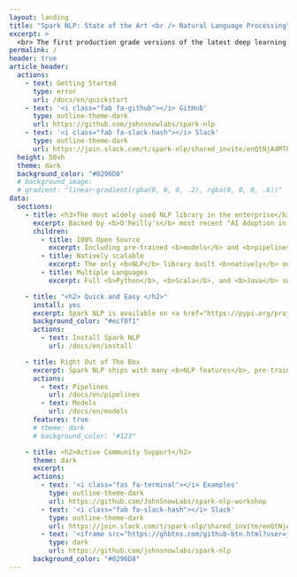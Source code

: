 ```yaml
---
layout: landing
title: "Spark NLP: State of the Art <br /> Natural Language Processing"
excerpt: >
  <br> The first production grade versions of the latest deep learning NLP research
permalink: /
header: true
article_header:
  actions:
    - text: Getting Started
      type: error
      url: /docs/en/quickstart
    - text: '<i class="fab fa-github"></i> GitHub'
      type: outline-theme-dark
      url: https://github.com/johnsnowlabs/spark-nlp
    - text: '<i class="fab fa-slack-hash"></i> Slack'
      type: outline-theme-dark
      url: https://join.slack.com/t/spark-nlp/shared_invite/enQtNjA4MTE2MDI1MDkxLWVjNWUzOGNlODg1Y2FkNGEzNDQ1NDJjMjc3Y2FkOGFmN2Q3ODIyZGVhMzU0NGM3NzRjNDkyZjZlZTQ0YzY1N2I
  height: 50vh
  theme: dark
  background_color: "#0296D8"
  # background_image:
  # gradient: "linear-gradient(rgba(0, 0, 0, .2), rgba(0, 0, 0, .6))"
data:
  sections:
    - title: <h3>The most widely used NLP library in the enterprise</h3>
      excerpt: Backed by <b>O'Reilly's</b> most recent "AI Adoption in the Enterprise" survey in February
      children:
        - title: 100% Open Source
          excerpt: Including pre-trained <b>models</b> and <b>pipelines</b>
        - title: Natively scalable
          excerpt: The only <b>NLP</b> library built <b>natively</b> on Apache Spark
        - title: Multiple Languages
          excerpt: Full <b>Python</b>, <b>Scala</b>, and <b>Java</b> support

    - title: "<h2> Quick and Easy </h2>"
      install: yes
      excerpt: Spark NLP is available on <a href="https://pypi.org/project/spark-nlp" target="_blank">PyPI</a>, <a href="https://anaconda.org/JohnSnowLabs/spark-nlp" target="_blank">Conda</a>, <a href="https://mvnrepository.com/artifact/JohnSnowLabs/spark-nlp" target="_blank">Maven</a>, and <a href="https://spark-packages.org/package/JohnSnowLabs/spark-nlp" target="_blank">Spark Packages</a>
      background_color: "#ecf0f1"
      actions:
        - text: Install Spark NLP
          url: /docs/en/install

    - title: Right Out of The Box
      excerpt: Spark NLP ships with many <b>NLP features</b>, pre-trained <b>models</b> and <b>pipelines</b>
      actions:
        - text: Pipelines
          url: /docs/en/pipelines
        - text: Models
          url: /docs/en/models
      features: true
      # theme: dark
      # background_color: "#123"

    - title: <h2>Active Community Support</h2>
      theme: dark
      excerpt:
      actions:
        - text: '<i class="fas fa-terminal"></i> Examples'
          type: outline-theme-dark
          url: https://github.com/JohnSnowLabs/spark-nlp-workshop
        - text: '<i class="fab fa-slack-hash"></i> Slack'
          type: outline-theme-dark
          url: https://join.slack.com/t/spark-nlp/shared_invite/enQtNjA4MTE2MDI1MDkxLWVjNWUzOGNlODg1Y2FkNGEzNDQ1NDJjMjc3Y2FkOGFmN2Q3ODIyZGVhMzU0NGM3NzRjNDkyZjZlZTQ0YzY1N2I
        - text: '<iframe src="https://ghbtns.com/github-btn.html?user=johnsnowlabs&repo=spark-nlp&type=star&count=true&size=large" frameborder="0" scrolling="0" width="160px" height="30px"></iframe>'
          type: dark
          url: https://github.com/johnsnowlabs/spark-nlp
      background_color: "#0296D8"
---
```

